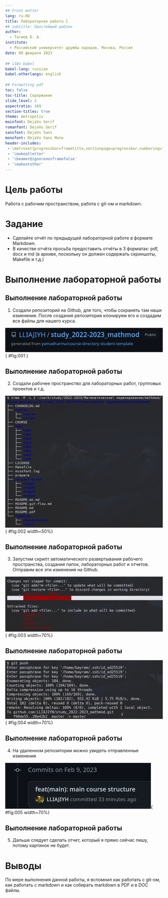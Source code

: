 ```yaml
---
## Front matter
lang: ru-RU
title: Лабораторная работа 1 
## subtitle: Простейший шаблон
author:
  - Тагиев Б. А.
institute:
  - Российский университет дружбы народов, Москва, Россия
date: 09 февраля 2023

## i18n babel
babel-lang: russian
babel-otherlangs: english

## Formatting pdf
toc: false
toc-title: Содержание
slide_level: 2
aspectratio: 169
section-titles: true
theme: metropolis
mainfont: DejaVu Serif
romanfont: DejaVu Serif
sansfont: DejaVu Sans
monofont: DejaVu Sans Mono
header-includes:
 - \metroset{progressbar=frametitle,sectionpage=progressbar,numbering=fraction}
 - '\makeatletter'
 - '\beamer@ignorenonframefalse'
 - '\makeatother'
---
```


# Цель работы

Работа с рабочим пространством, работа с git-ом и markdown.

# Задание

 - Сделайте отчёт по предыдущей лабораторной работе в формате Markdown.
 - В качестве отчёта просьба предоставить отчёты в 3 форматах: pdf, docx и md (в архиве, поскольку он должен содержать скриншоты, Makefile и т.д.)

# Выполнение лабораторной работы

## Выполнение лабораторной работы

1. Создали репозиторий на Github, для того, чтобы сохранять там наши изменения. После создания репозитория клонируем его и создадим все файлы для нашего курса.

![Github репозиторий](image/fig001.png){ #fig:001 } 

## Выполнение лабораторной работы

2. Создали рабочее пространство для лабораторных работ, групповых проектов и т.д.

![Схема рабочего пространства](image/fig002.png){ #fig:002 width=50%}

## Выполнение лабораторной работы

3. Запустим скрипт автоматического развертывания рабочего пространства, создания папок, лабораторных работ и отчетов. Отправим все эти изменения на Github.

![Просмотр появившихся изменений](image/fig003.png){ #fig:003 width=70%}

## Выполнение лабораторной работы

![Отправка изменений на удаленный репозиторий](image/fig004.png){ #fig:004 width=70%}

## Выполнение лабораторной работы

4. На удаленном репозитории можно увидеть отправленные изменения

![Удаленный репозиторий](image/fig005.png){ #fig:005 width=70%}

## Выполнение лабораторной работы

5. Дальше следует сделать отчет, который я прямо сейчас пишу, потому картинок не будет.

# Выводы

По мере выполнения данной работы, я вспомнил как работать с git-ом, как работать с markdown и как собирать markdown в PDF и в DOC файлы.

